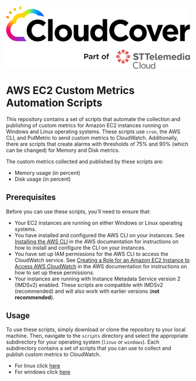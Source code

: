 ![Logo](./img/cldcvr_logo.png)


# AWS EC2 Custom Metrics Automation Scripts

This repository contains a set of scripts that automate the collection and publishing of custom metrics for Amazon EC2 instances running on Windows and Linux operating systems. These scripts use `cron`, the AWS CLI, and PutMetric to send custom metrics to CloudWatch. Additionally, there are scripts that create alarms with thresholds of 75% and 90% (which can be changed) for Memory and Disk metrics.

The custom metrics collected and published by these scripts are:

- Memory usage (in percent)
- Disk usage (in percent)

## Prerequisites

Before you can use these scripts, you'll need to ensure that:

- Your EC2 instances are running on either Windows or Linux operating systems.
- You have installed and configured the AWS CLI on your instances. See [Installing the AWS CLI](https://docs.aws.amazon.com/cli/latest/userguide/install-cliv2.html) in the AWS documentation for instructions on how to install and configure the CLI on your instances.
- You have set up IAM permissions for the AWS CLI to access the CloudWatch service. See [Creating a Role for an Amazon EC2 Instance to Access AWS CloudWatch](https://docs.aws.amazon.com/AmazonCloudWatch/latest/monitoring/create-iam-roles-for-cloudwatch-agent.html) in the AWS documentation for instructions on how to set up these permissions.
- Your instances are running with Instance Metadata Service version 2 (IMDSv2) enabled. These scripts are compatible with IMDSv2 (recommended) and will also work with earlier versions (**not recommended**).

## Usage

To use these scripts, simply download or clone the repository to your local machine. Then, navigate to the `scripts` directory and select the appropriate subdirectory for your operating system (`linux` or `windows`). Each subdirectory contains a set of scripts that you can use to collect and publish custom metrics to CloudWatch.

- For linux click [here](https://github.com/cldcvr/aws-ec2-custom-metrics-automation-scripts/blob/main/Linux/README.md)
- For windows click [here](https://github.com/cldcvr/aws-ec2-custom-metrics-automation-scripts/blob/main/Windows/README.md) 